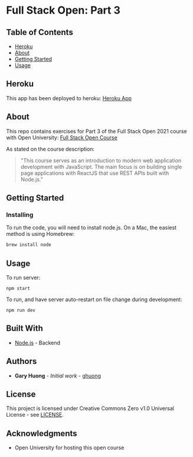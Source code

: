 # Full Stack Open: Part 3

## Table of Contents

- [Heroku](#heroku)
- [About](#about)
- [Getting Started](#getting_started)
- [Usage](#usage)

## Heroku <a name = "heroku"></a>

This app has been deployed to heroku: [Heroku App](https://nameless-citadel-72320.herokuapp.com/)

## About <a name = "about"></a>

This repo contains exercises for Part 3 of the Full Stack Open 2021 course with Open University: [Full Stack Open Course](https://fullstackopen.com/en/)

As stated on the course description:

> "This course serves as an introduction to modern web application development with JavaScript. The main focus is on building single page applications with ReactJS that use REST APIs built with Node.js."

## Getting Started <a name = "getting_started"></a>

### Installing

To run the code, you will need to install node.js. On a Mac, the easiest method is using Homebrew:

```bash
brew install node
```

## Usage <a name = "usage"></a>

To run server:

`npm start`

To run, and have server auto-restart on file change during development:

`npm run dev`

## Built With

- [Node.js](https://nodejs.org/en/docs/) - Backend

## Authors

- **Gary Huong** - *Initial work* - [ghuong](https://github.com/ghuong)

## License

This project is licensed under Creative Commons Zero v1.0 Universal License - see [LICENSE](https://github.com/ghuong/full-stack-open-part3/blob/main/LICENSE).

## Acknowledgments

- Open University for hosting this open course
